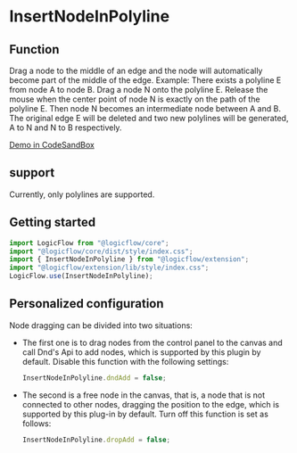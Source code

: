 # InsertNodeInPolyline

## Function

Drag a node to the middle of an edge and the node will automatically become part of the middle of the edge.
Example: There exists a polyline E from node A to node B. Drag a node N onto the polyline E. Release the mouse when the center point of node N is exactly on the path of the polyline E. Then node N becomes an intermediate node between A and B. The original edge E will be deleted and two new polylines will be generated, A to N and N to B respectively.

<a href="https://lf.hippor.com/demo/dist/examples/#/extension/InserNodeInPolyline?from=doc" target="_blank"> Demo in CodeSandBox</a>

## support

Currently, only polylines are supported.

## Getting started

```js
import LogicFlow from "@logicflow/core";
import "@logicflow/core/dist/style/index.css";
import { InsertNodeInPolyline } from "@logicflow/extension";
import "@logicflow/extension/lib/style/index.css";
LogicFlow.use(InsertNodeInPolyline);
```

## Personalized configuration

Node dragging can be divided into two situations:

- The first one is to drag nodes from the control panel to the canvas and call Dnd's Api to add nodes, which is supported by this plugin by default. Disable this function with the following settings:
  ```js
  InsertNodeInPolyline.dndAdd = false;
  ```
- The second is a free node in the canvas, that is, a node that is not connected to other nodes, dragging the position to the edge, which is supported by this plug-in by default. Turn off this function is set as follows:
  ```js
  InsertNodeInPolyline.dropAdd = false;
  ```
